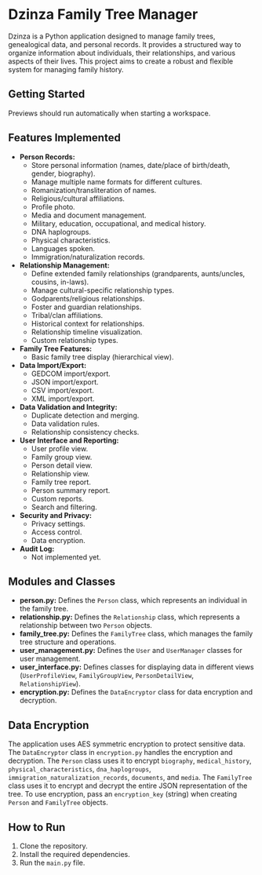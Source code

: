 # Dzinza Family Tree Manager

Dzinza is a Python application designed to manage family trees, genealogical data, and personal records. It provides a structured way to organize information about individuals, their relationships, and various aspects of their lives. This project aims to create a robust and flexible system for managing family history.

## Getting Started

Previews should run automatically when starting a workspace.

## Features Implemented

*   **Person Records:**
    *   Store personal information (names, date/place of birth/death, gender, biography).
    *   Manage multiple name formats for different cultures.
    *   Romanization/transliteration of names.
    *   Religious/cultural affiliations.
    *   Profile photo.
    *   Media and document management.
    *   Military, education, occupational, and medical history.
    *   DNA haplogroups.
    *   Physical characteristics.
    *   Languages spoken.
    *   Immigration/naturalization records.
*   **Relationship Management:**
    *   Define extended family relationships (grandparents, aunts/uncles, cousins, in-laws).
    *   Manage cultural-specific relationship types.
    *   Godparents/religious relationships.
    *   Foster and guardian relationships.
    *   Tribal/clan affiliations.
    *   Historical context for relationships.
    *   Relationship timeline visualization.
    *   Custom relationship types.
*   **Family Tree Features:**
    *   Basic family tree display (hierarchical view).
*   **Data Import/Export:**
    *   GEDCOM import/export.
    *   JSON import/export.
    *   CSV import/export.
    *   XML import/export.
*   **Data Validation and Integrity:**
    *   Duplicate detection and merging.
    *   Data validation rules.
    *   Relationship consistency checks.
*   **User Interface and Reporting:**
    *   User profile view.
    *   Family group view.
    *   Person detail view.
    *   Relationship view.
    *   Family tree report.
    *   Person summary report.
    *   Custom reports.
    *   Search and filtering.
*   **Security and Privacy:**
    *   Privacy settings.
    *   Access control.
    *   Data encryption.
*   **Audit Log:**
    * Not implemented yet.

## Modules and Classes

*   **person.py:** Defines the `Person` class, which represents an individual in the family tree.
*   **relationship.py:** Defines the `Relationship` class, which represents a relationship between two `Person` objects.
*   **family_tree.py:** Defines the `FamilyTree` class, which manages the family tree structure and operations.
*   **user_management.py:** Defines the `User` and `UserManager` classes for user management.
*   **user_interface.py:** Defines classes for displaying data in different views (`UserProfileView`, `FamilyGroupView`, `PersonDetailView`, `RelationshipView`).
*   **encryption.py:** Defines the `DataEncryptor` class for data encryption and decryption.

## Data Encryption

The application uses AES symmetric encryption to protect sensitive data. The `DataEncryptor` class in `encryption.py` handles the encryption and decryption. The `Person` class uses it to encrypt `biography`, `medical_history`, `physical_characteristics`, `dna_haplogroups`, `immigration_naturalization_records`, `documents`, and `media`. The `FamilyTree` class uses it to encrypt and decrypt the entire JSON representation of the tree.
To use encryption, pass an `encryption_key` (string) when creating `Person` and `FamilyTree` objects.

## How to Run

1.  Clone the repository.
2.  Install the required dependencies.
3.  Run the `main.py` file.